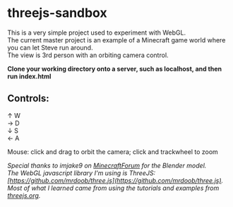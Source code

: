 threejs-sandbox
===============

This is a very simple project used to experiment with WebGL.  
The current master project is an example of a Minecraft game world where you can let Steve run around.  
The view is 3rd person with an orbiting camera control.

**Clone your working directory onto a server, such as localhost, and then run index.html**  

Controls:
---------

↑ W   
→  D  
↓ S  
← A  
		

Mouse: click and drag to orbit the camera; click and trackwheel to zoom


*Special thanks to imjake9 on [MinecraftForum](http://www.minecraftforum.net/) for the Blender model.    
The WebGL javascript library I'm using is ThreeJS: [https://github.com/mrdoob/three.js](https://github.com/mrdoob/three.js).  
Most of what I learned came from using the tutorials and examples from [threejs.org](http://threejs.org).*